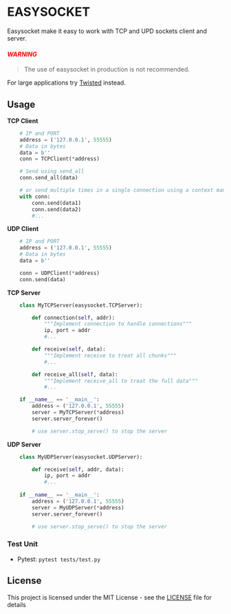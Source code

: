 # EASYSOCKET

Easysocket make it easy to work with TCP and UPD sockets client and server. 

#### <span style="color:red">*WARNING*</span>

> The use of easysocket in production is not recommended.

For large applications try [Twisted](https://twistedmatrix.com) instead.

## Usage


**TCP Client**
```python
    # IP and PORT
    address = ('127.0.0.1', 55555)
    # Data in bytes
    data = b''
    conn = TCPClient(*address)

    # Send using send_all
    conn.send_all(data)

    # or send multiple times in a single connection using a context manager
    with conn:
        conn.send(data1)
        conn.send(data2)
        #...
```

**UDP Client**
```python
    # IP and PORT
    address = ('127.0.0.1', 55555)
    # Data in bytes
    data = b''

    conn = UDPClient(*address)
    conn.send(data)
```

**TCP Server**
```python
    class MyTCPServer(easysocket.TCPServer):

        def connection(self, addr):
            """Implement connection to handle connections"""
            ip, port = addr
            #...

        def receive(self, data):
            """Implement receive to treat all chunks"""
            #...

        def receive_all(self, data):
            """Implement receive_all to treat the full data"""
            #...

    if __name__ == '__main__':
        address = ('127.0.0.1', 55555)
        server = MyTCPServer(*address)
        server.server_forever()

        # use server.stop_serve() to stop the server
```

**UDP Server**
```python
    class MyUDPServer(easysocket.UDPServer):

        def receive(self, addr, data):
            ip, port = addr
            #...
    
    if __name__ == '__main__':
        address = ('127.0.0.1', 55555)
        server = MyUDPServer(*address)
        server.server_forever()

        # use server.stop_serve() to stop the server
```

### Test Unit

- Pytest: `pytest tests/test.py`

## License

This project is licensed under the MIT License - see the [LICENSE](LICENSE) file for details